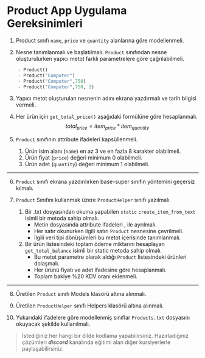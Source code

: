 # Product App Uygulama Gereksinimleri

1. Product sınıfı ```name```, ```price``` ve ```quantity``` alanlarına göre modellenmeli. 

2. Nesne tanımlanmalı ve başlatılmalı. ```Product``` sınıfından nesne oluşturulurken yapıcı metot farklı parametrelere göre çağrılabilmeli.
```python
    - Product()
    - Product("Computer")
    - Product("Computer",750)
    - Product("Computer",750, 3)
```

3. Yapıcı metot oluşturulan nesnenin adını ekrana yazdırmalı ve tarih bilgisi vermeli. 

4. Her ürün için ```get_total_price()``` aşağıdaki formülüne göre hesaplanmalı.
$$
    total_{price} = item_{price} * item_{quantity} 
$$

5. ```Product``` sınıfının attribute ifadeleri kapsüllenmeli.
    1. Ürün isim alanı (```name```) en az 3 ve en fazla 8 karakter olabilmeli.
    2. Ürün fiyat (```price```) değeri minimum 0 olabilmeli. 
    3. Ürün adet (```quantity```) değeri minimum 1 olabilmeli.
---
6. ```Product``` sınıfı ekrana yazdırılırken base-super sınıfın yöntemini geçersiz kılmalı. 

7. ```Product``` Sınıfını kullanmak üzere ```ProductHelper``` sınıfı yazılmalı. 
    1. Bir .txt dosyasından okuma yapabilen ```static``` ```create_item_from_text``` isimli bir metoda sahip olmalı. 
        - Metin dosyasında attribute ifadeleri , ile ayrılmalı.
        - Her satır okunurken ilgili satırı ```Product``` nesnesine çevrilmeli.
        - İlgili veri tipi dönüşümleri bu metot içerisinde tanımlanmalı. 
    2. Bir ürün listesindeki toplam ödeme miktarını hesaplayan ```get_total_balance``` isimli bir static metoda sahip olmalı.
        - Bu metot parametre olarak aldığı ```Product``` listesindeki ürünleri dolaşmalı.
        - Her ürünü fiyatı ve adet ifadesine göre hesaplanmalı.
        - Toplam bakiye %20 KDV oranı eklenmeli. 
---
8. Üretilen ```Product``` sınıfı Models klasörü altına alınmalı.

9. Üretilen ```ProductHelper``` sınıfı Helpers klasörü altına alınmalı. 

10. Yukarıdaki ifadelere göre modellenmiş sınıflar  ```Products.txt``` dosyasını okuyacak şekilde kullanılmalı. 

> İstediğiniz her hangi bir dilde kodlama yapabilirsiniz. Hazırladığınız çözümleri ***discord*** kanalında eğitimi alan diğer kursiyerlerle paylaşabilirsiniz. 